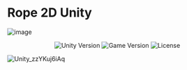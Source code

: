 # Rope 2D Unity
![image](https://github.com/CreatNatoy/Rope-2D/assets/76531899/32cbcf47-cd29-46e8-b896-cc4d553c6346)

<p align="center">
    <img src="https://img.shields.io/badge/Engine-2021.3.17f1-blueviolet" alt="Unity Version">
    <img src="https://img.shields.io/badge/Version-0.1-blue" alt="Game Version">
    <img src="https://img.shields.io/badge/License-None-success" alt="License">
</p>

![Unity_zzYKuj6iAq](https://github.com/CreatNatoy/Rope-2D/assets/76531899/7e4cfdbb-2f3a-4ad0-8a7c-d54492d2d693)
